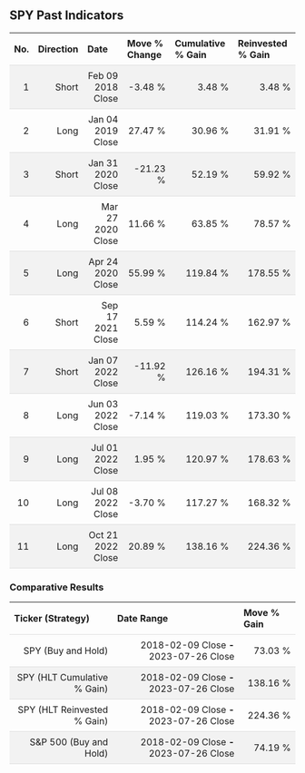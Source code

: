 
<style>
.hits {
            border-collapse: collapse;
            width: 100%;
        }
        .hits th, td {
            padding: 8px;
            border-bottom: 1px solid #ddd;
        }
        
        .hits td {text-align: right;}
        .hits th {text-align: left;}
        
        .hits tr:nth-child(even) {
            background-color: #f2f2f2;
        }
        
        .chartCol {
            width: 50%;
            float: left;
            padding: 20px;
        }  
</style>
    
<br>

## SPY Past Indicators

<table class="hits">
    <tr>
        <th>No.</th>
        <th>Direction</th>
        <th>Date</th>
        <th>Move % Change</th>
        <th>Cumulative % Gain</th>
        <th>Reinvested % Gain</th>
      </tr>
    <tr>
        <td>1</td>
        <td>Short</td>
        <td>Feb 09 2018 Close</td>
        <td>-3.48 %</td>
        <td>3.48 %</td>
        <td>3.48 %</td>
    </tr>
    <tr>
        <td>2</td>
        <td>Long</td>
        <td>Jan 04 2019 Close</td>
        <td>27.47 %</td>
        <td>30.96 %</td>
        <td>31.91 %</td>
    </tr>
    <tr>
        <td>3</td>
        <td>Short</td>
        <td>Jan 31 2020 Close</td>
        <td>-21.23 %</td>
        <td>52.19 %</td>
        <td>59.92 %</td>
    </tr>
    <tr>
        <td>4</td>
        <td>Long</td>
        <td>Mar 27 2020 Close</td>
        <td>11.66 %</td>
        <td>63.85 %</td>
        <td>78.57 %</td>
    </tr>
    <tr>
        <td>5</td>
        <td>Long</td>
        <td>Apr 24 2020 Close</td>
        <td>55.99 %</td>
        <td>119.84 %</td>
        <td>178.55 %</td>
    </tr>
    <tr>
        <td>6</td>
        <td>Short</td>
        <td>Sep 17 2021 Close</td>
        <td>5.59 %</td>
        <td>114.24 %</td>
        <td>162.97 %</td>
    </tr>
    <tr>
        <td>7</td>
        <td>Short</td>
        <td>Jan 07 2022 Close</td>
        <td>-11.92 %</td>
        <td>126.16 %</td>
        <td>194.31 %</td>
    </tr>
    <tr>
        <td>8</td>
        <td>Long</td>
        <td>Jun 03 2022 Close</td>
        <td>-7.14 %</td>
        <td>119.03 %</td>
        <td>173.30 %</td>
    </tr>
    <tr>
        <td>9</td>
        <td>Long</td>
        <td>Jul 01 2022 Close</td>
        <td>1.95 %</td>
        <td>120.97 %</td>
        <td>178.63 %</td>
    </tr>
    <tr>
        <td>10</td>
        <td>Long</td>
        <td>Jul 08 2022 Close</td>
        <td>-3.70 %</td>
        <td>117.27 %</td>
        <td>168.32 %</td>
    </tr>
    <tr>
        <td>11</td>
        <td>Long</td>
        <td>Oct 21 2022 Close</td>
        <td>20.89 %</td>
        <td>138.16 %</td>
        <td>224.36 %</td>
    </tr>
    
</table>

### Comparative Results

<table class="hits">
    <thead>
        <th>Ticker (Strategy)</th>
        <th>Date Range</th>
        <th>Move % Gain</th>
    </thead>
    <tbody>
        <tr>
            <td>SPY (Buy and Hold)</td>
            <td>2018-02-09 Close <b>-</b> 2023-07-26 Close</td>
            <td>73.03 %</td>
        </tr>
        <tr>
            <td>SPY (HLT Cumulative % Gain)</td>
            <td>2018-02-09 Close <b>-</b> 2023-07-26 Close</td>
            <td>138.16 %</td>
        </tr>
        <tr>
            <td>SPY (HLT Reinvested % Gain)</td>
            <td>2018-02-09 Close <b>-</b> 2023-07-26 Close</td>
            <td>224.36 %</td>
        </tr>
        <tr>
            <td>S&P 500 (Buy and Hold)</td>
            <td>2018-02-09 Close <b>-</b> 2023-07-26 Close</td>
            <td>74.19 %</td>
        </tr>
    </tbody>
</table>
<br>
<br>